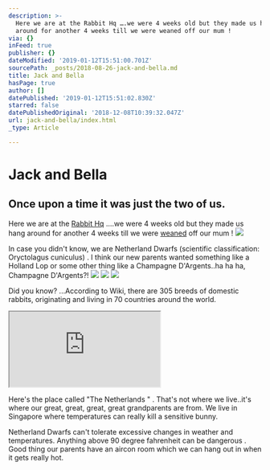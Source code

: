```yaml
---
description: >-
  Here we are at the Rabbit Hq ….we were 4 weeks old but they made us hang
  around for another 4 weeks till we were weaned off our mum ! 
via: {}
inFeed: true
publisher: {}
dateModified: '2019-01-12T15:51:00.701Z'
sourcePath: _posts/2018-08-26-jack-and-bella.md
title: Jack and Bella
hasPage: true
author: []
datePublished: '2019-01-12T15:51:02.830Z'
starred: false
datePublishedOriginal: '2018-12-08T10:39:32.047Z'
url: jack-and-bella/index.html
_type: Article

---
```

# Jack and Bella

## Once upon a time it was just the two of us.

Here we are at the [Rabbit Hq][0] ....we were 4 weeks old but they made us hang around for another 4 weeks till we were [weaned][1] off our mum ! ![](https://the-grid-user-content.s3-us-west-2.amazonaws.com/e217328a-d23a-4ce4-9042-e2c991afbdd4.jpg)

In case you didn't know, we are Netherland Dwarfs (scientific classification: Oryctolagus cuniculus) . I think our new parents wanted something like a Holland Lop or some other thing like a Champagne D'Argents..ha ha ha, Champagne D'Argents?!
![](https://s3-us-west-2.amazonaws.com/the-grid-img/p/ee7ad85891a06d3c71e3cf2d7d4cdd362c720b48.jpg)
![](https://s3-us-west-2.amazonaws.com/the-grid-img/p/edfdfeda8b55de87ecdb0170bef8221fdfb709e9.jpg)
![](https://s3-us-west-2.amazonaws.com/the-grid-img/p/d107a6cf7d6367114ab2e2e1bf8a06af49da79ca.jpg)

Did you know? ...According to Wiki, there are 305 breeds of domestic rabbits, originating and living in 70 countries around the world.

<iframe src="https://the-grid.github.io/ed-location/?latitude=51.83577752045248&amp;longitude=5.2734375&amp;zoom=3&amp;address=Netherlands" style=""></iframe>

Here's the place called "The Netherlands " . That's not where we live..it's where our great, great, great, great grandparents are from. We live in Singapore where temperatures can really kill a sensitive bunny.

Netherland Dwarfs can't tolerate excessive changes in weather and temperatures. Anything above 90 degree fahrenheit can be dangerous . Good thing our parents have an aircon room which we can hang out in when it gets really hot.

[0]: http://www.rabbithq.com.sg/default.php "Home of Winning Rabbits"
[1]: http://myhouserabbit.com/new-to-rabbits/about-baby-bunnies/